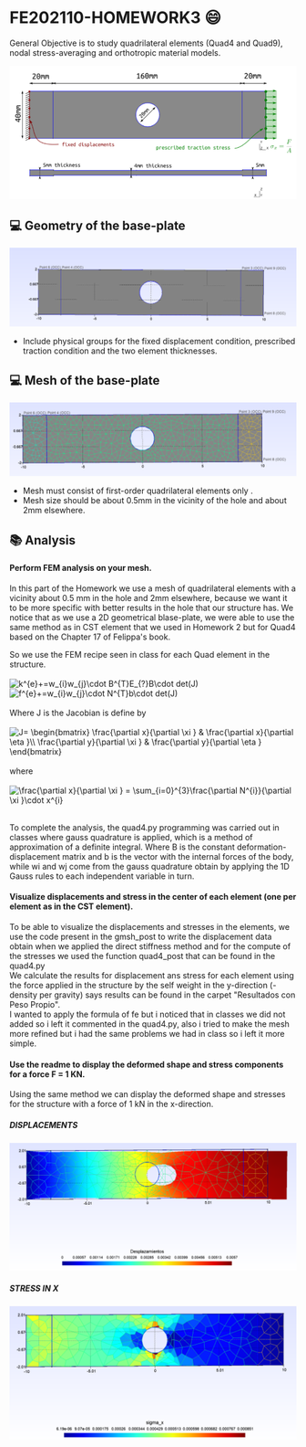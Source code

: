 # FE202110-HOMEWORK3 :smile:
General Objective is to study quadrilateral elements (Quad4 and Quad9), nodal stress-averaging and orthotropic material models. 

![img](https://github.com/vjguzman/FE202110-HOMEWORK3/blob/main/Imagenes/Placa_Enunciado.png)

## :computer: Geometry of the base-plate
![img](https://github.com/vjguzman/FE202110-HOMEWORK3/blob/main/Imagenes/Geometria_Placa_2D.png)

- Include physical groups for the fixed displacement condition, prescribed traction condition and the two element thicknesses.

## :computer: Mesh  of the base-plate
![img](https://github.com/vjguzman/FE202110-HOMEWORK3/blob/main/Imagenes/Mesh_Placa_2D.png)

- Mesh must consist of first-order quadrilateral elements only .
- Mesh size should be about 0.5mm in the vicinity of the hole and about 2mm elsewhere. 

## :books: Analysis

#### Perform FEM analysis on your mesh.
In this part of the Homework we use a mesh of quadrilateral elements with a vicinity about 0.5 mm in the hole and 2mm elsewhere, because we want it to be more specific with better results in the hole that our structure has. We notice that as we use a 2D geometrical blase-plate, we were able to use the same method as in CST element that we used in Homework 2 but for Quad4 based on the Chapter 17 of Felippa's book.   <br>

So we use the FEM recipe seen in class for each Quad element in the structure.
<br>
<br>
<img src="https://latex.codecogs.com/gif.latex?k^{e}&plus;=w_{i}w_{j}\cdot&space;B^{T}E_{?}B\cdot&space;det(J)" title="k^{e}+=w_{i}w_{j}\cdot B^{T}E_{?}B\cdot det(J)" /><br>
<img src="https://latex.codecogs.com/gif.latex?f^{e}&plus;=w_{i}w_{j}\cdot&space;N^{T}b\cdot&space;det(J)" title="f^{e}+=w_{i}w_{j}\cdot N^{T}b\cdot det(J)" /> <br>
<br>
Where J is the Jacobian is define by
<br>
<br>
<img src="https://latex.codecogs.com/gif.latex?J=&space;\begin{bmatrix}&space;\frac{\partial&space;x}{\partial&space;\xi&space;}&space;&&space;\frac{\partial&space;x}{\partial&space;\eta&space;}\\&space;\frac{\partial&space;y}{\partial&space;\xi&space;}&space;&&space;\frac{\partial&space;y}{\partial&space;\eta&space;}&space;\end{bmatrix}" title="J= \begin{bmatrix} \frac{\partial x}{\partial \xi } & \frac{\partial x}{\partial \eta }\\ \frac{\partial y}{\partial \xi } & \frac{\partial y}{\partial \eta } \end{bmatrix}" /> 
<br>
<br>
where
<br>
<br>
<img src="https://latex.codecogs.com/gif.latex?\frac{\partial&space;x}{\partial&space;\xi&space;}&space;=&space;\sum_{i=0}^{3}\frac{\partial&space;N^{i}}{\partial&space;\xi&space;}\cdot&space;x^{i}" title="\frac{\partial x}{\partial \xi } = \sum_{i=0}^{3}\frac{\partial N^{i}}{\partial \xi }\cdot x^{i}" />

<br>
To complete the analysis, the quad4.py programming was carried out in classes where gauss quadrature is applied, which is a method of approximation of a definite integral. Where B is the constant deformation-displacement matrix and b is the vector with the internal forces of the body, while wi and wj come from the gauss quadrature obtain by applying the 1D Gauss rules to each independent variable in turn.
<br>

#### Visualize displacements and stress in the center of each element (one per element as in the CST element). 
To be able to visualize the displacements and stresses in the elements, we use the code present in the gmsh_post to write the displacement data obtain when we applied the direct stiffness method and for the compute of the stresses we used the function quad4_post that can be found in the quad4.py 
<br>
We calculate the results for displacement ans stress for each element using the force applied in the structure by the self weight in the y-direction (-density per gravity) says results can be found in the carpet "Resultados con Peso Propio".
<br>
I wanted to apply the formula of fe but i noticed that in classes we did not added so i left it commented in the quad4.py, also i tried to make the mesh more refined but i had the same problems we had in class so i left it more simple.  

#### Use the readme to display the deformed shape and stress components for a force F = 1 KN.  
Using the same method we can display the deformed shape and stresses for the structure with a force of 1 kN in the x-direction.
<br>
##### DISPLACEMENTS
![img](https://github.com/vjguzman/FE202110-HOMEWORK3/blob/main/con%20F%20%3D%201%20kN/Desplazamientos.png)
##### STRESS IN X
![img](https://github.com/vjguzman/FE202110-HOMEWORK3/blob/main/con%20F%20%3D%201%20kN/Sigma_X.png)
